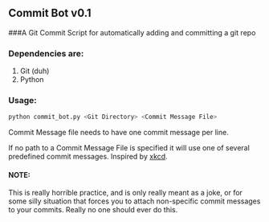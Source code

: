Commit Bot v0.1
---------------

###A Git Commit Script for automatically adding and committing a git repo


### Dependencies are:
1. Git (duh)
2. Python

### Usage:
```bash
python commit_bot.py <Git Directory> <Commit Message File>
```

Commit Message file needs to have one commit message per line.

If no path to a Commit Message File is specified it will use one of
several predefined commit messages. Inspired by
[xkcd](http://xkcd.com/1296/).

#### NOTE:

This is really horrible practice, and is only really meant as a joke, or
for some silly situation that forces you to attach non-specific commit
messages to your commits. Really no one should ever do this.
